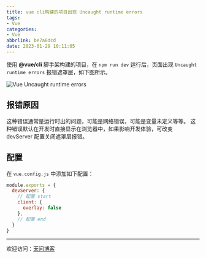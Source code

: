 ```yaml
---
title: vue cli构建的项目出现 Uncaught runtime errors
tags:
- Vue
categories:
- Vue
abbrlink: be7a6dcd
date: 2023-01-29 10:11:05
---
```


使用 **@vue/cli** 脚手架构建的项目，在 `npm run dev` 运行后，页面出现 `Uncaught runtime errors` 报错遮罩层，如下图所示。

![Vue Uncaught runtime errors](https://tiven.cn/static/img/vue-error-01-PvcMwlpl.jpg)

[//]: # (<!-- more -->)

## 报错原因

这种错误通常是运行时出的问题，可能是网络错误，可能是变量未定义等等。
这种错误默认在开发时直接显示在浏览器中，如果影响开发体验，可改变 devServer 配置关闭遮罩层报错。

## 配置

在 `vue.config.js` 中添加如下配置：

```js
module.exports = {
  devServer: {
    // 配置 start
    client: {
      overlay: false
    },
    // 配置 end
  }
}
```

---

欢迎访问：[天问博客](https://tiven.cn/p/be7a6dcd/ "天问博客-专注于大前端技术")

